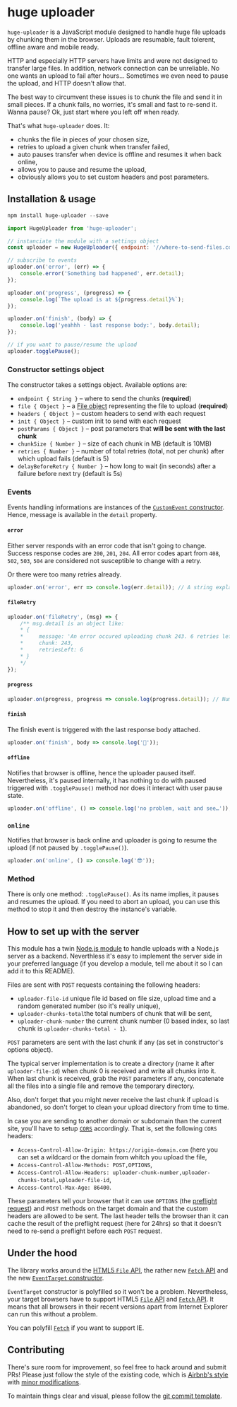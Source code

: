 # huge uploader

`huge-uploader` is a JavaScript module designed to handle huge file uploads by chunking them in the browser. Uploads are resumable, fault tolerent, offline aware and mobile ready.

HTTP and especially HTTP servers have limits and were not designed to transfer large files. In addition, network connection can be unreliable. No one wants an upload to fail after hours… Sometimes we even need to pause the upload, and HTTP doesn't allow that.

The best way to circumvent these issues is to chunk the file and send it in small pieces. If a chunk fails, no worries, it's small and fast to re-send it. Wanna pause? Ok, just start where you left off when ready.

That's what `huge-uploader` does. It:
* chunks the file in pieces of your chosen size,
* retries to upload a given chunk when transfer failed,
* auto pauses transfer when device is offline and resumes it when back online,
* allows you to pause and resume the upload,
* obviously allows you to set custom headers and post parameters.

## Installation & usage
```javascript
npm install huge-uploader --save
```

```javascript
import HugeUploader from 'huge-uploader';

// instanciate the module with a settings object
const uploader = new HugeUploader({ endpoint: '//where-to-send-files.com/upload/', file: fileObject });

// subscribe to events
uploader.on('error', (err) => {
    console.error('Something bad happened', err.detail);
});

uploader.on('progress', (progress) => {
    console.log(`The upload is at ${progress.detail}%`);
});

uploader.on('finish', (body) => {
    console.log('yeahhh - last response body:', body.detail);
});

// if you want to pause/resume the upload
uploader.togglePause();
```

### Constructor settings object
The constructor takes a settings object. Available options are:
* `endpoint { String }` – where to send the chunks (__required__)
* `file { Object }` – a [File object](https://developer.mozilla.org/en-US/docs/Web/API/File) representing the file to upload (__required__)
* `headers { Object }` – custom headers to send with each request
* `init { Object }` – custom init to send with each request
* `postParams { Object }` – post parameters that __will be sent with the last chunk__
* `chunkSize { Number }` – size of each chunk in MB (default is 10MB)
* `retries { Number }` – number of total retries (total, not per chunk) after which upload fails (default is 5)
* `delayBeforeRetry { Number }` – how long to wait (in seconds) after a failure before next try (default is 5s)


### Events
Events handling informations are instances of the [`CustomEvent` constructor](https://developer.mozilla.org/en-US/docs/Web/API/CustomEvent/CustomEvent). Hence, message is available in the `detail` property.

#### `error`
Either server responds with an error code that isn't going to change.
Success response codes are `200`, `201`, `204`. All error codes apart from `408`, `502`, `503`, `504` are considered not susceptible to change with a retry.

Or there were too many retries already.
```javascript
uploader.on('error', err => console.log(err.detail)); // A string explaining the error
```

#### `fileRetry`
```javascript
uploader.on('fileRetry', (msg) => {
    /** msg.detail is an object like:
    * {
    * 	  message: 'An error occured uploading chunk 243. 6 retries left',
    *     chunk: 243,
    *     retriesLeft: 6
    * }
    */
});
```

#### `progress`
```javascript
uploader.on(progress, progress => console.log(progress.detail)); // Number between 0 and 100
```

#### `finish`

The finish event is triggered with the last response body attached.

```javascript
uploader.on('finish', body => console.log('🍾'));
```

#### `offline`
Notifies that browser is offline, hence the uploader paused itself. Nevertheless, it's paused internally, it has nothing to do with paused triggered with `.togglePause()` method nor does it interact with user pause state.

```javascript
uploader.on('offline', () => console.log('no problem, wait and see…'));
```

### `online`
Notifies that browser is back online and uploader is going to resume the upload (if not paused by `.togglePause()`).

```javascript
uploader.on('online', () => console.log('😎'));
```

### Method
There is only one method: `.togglePause()`. As its name implies, it pauses and resumes the upload. If you need to abort an upload, you can use this method to stop it and then destroy the instance's variable.


## How to set up with the server
This module has a twin [Node.js module](https://github.com/Buzut/huge-uploader-nodejs) to handle uploads with a Node.js server as a backend. Neverthless it's easy to implement the server side in your preferred language (if you develop a module, tell me about it so I can add it to this README).


Files are sent with `POST` requests containing the following headers:
* `uploader-file-id` unique file id based on file size, upload time and a random generated number (so it's really unique),
* `uploader-chunks-total`the total numbers of chunk that will be sent,
* `uploader-chunk-number` the current chunk number (0 based index, so last chunk is `uploader-chunks-total - 1`).

`POST` parameters are sent with the last chunk if any (as set in constructor's options object).

The typical server implementation is to create a directory (name it after `uploader-file-id`) when chunk 0 is received and write all chunks into it. When last chunk is received, grab the `POST` parameters if any, concatenate all the files into a single file and remove the temporary directory.

Also, don't forget that you might never receive the last chunk if upload is abandoned, so don't forget to clean your upload directory from time to time.

In case you are sending to another domain or subdomain than the current site, you'll have to setup [`CORS`](https://developer.mozilla.org/en-US/docs/Web/HTTP/CORS) accordingly. That is, set the following `CORS` headers:
* `Access-Control-Allow-Origin: https://origin-domain.com` (here you can set a wildcard or the domain from whitch you upload the file,
* `Access-Control-Allow-Methods: POST,OPTIONS`,
* `Access-Control-Allow-Headers: uploader-chunk-number,uploader-chunks-total,uploader-file-id`,
* `Access-Control-Max-Age: 86400`.

These parameters tell your browser that it can use `OPTIONS` (the [preflight request](https://developer.mozilla.org/en-US/docs/Glossary/Preflight_request)) and `POST` methods on the target domain and that the custom headers are allowed to be sent. The last header tells the browser than it can cache the result of the preflight request (here for 24hrs) so that it doesn't need to re-send a preflight before each `POST` request.


## Under the hood

The library works around the [HTML5 `File` API](https://developer.mozilla.org/en-US/docs/Web/API/File), the rather new [`Fetch` API](https://developer.mozilla.org/en-US/docs/Web/API/Fetch_API) and the new [`EventTarget` constructor](https://developer.mozilla.org/en-US/docs/Web/API/EventTarget/EventTarget).

`EventTarget` constructor is polyfilled so it won't be a problem. Nevertheless, your target browsers have to support HTML5 [`File` API](https://caniuse.com/#feat=fileapi) and [`Fetch` API](https://caniuse.com/#feat=fetch). It means that all browsers in their recent versions apart from Internet Explorer can run this without a problem.

You can polyfill [`Fetch`](https://github.com/github/fetch) if you want to support IE.

## Contributing
There's sure room for improvement, so feel free to hack around and submit PRs!
Please just follow the style of the existing code, which is [Airbnb's style](http://airbnb.io/javascript/) with [minor modifications](.eslintrc).

To maintain things clear and visual, please follow the [git commit template](https://github.com/Buzut/git-emojis-hook).
